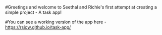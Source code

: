 #Greetings and welcome to Seethal and Richie's first attempt at creating a simple project - A task app!

#You can see a working version of the app here - https://rsiow.github.io/task-app/
